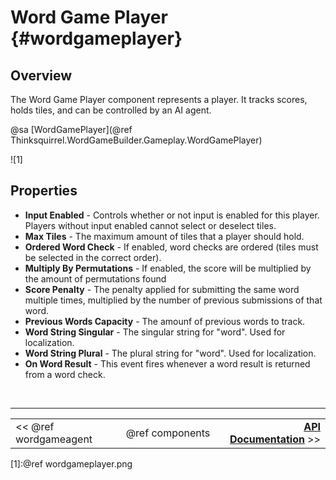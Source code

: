Word Game Player {#wordgameplayer}
===

## Overview
The Word Game Player component represents a player. It tracks scores, holds tiles, and can be controlled by an AI agent.

@sa [WordGamePlayer](@ref Thinksquirrel.WordGameBuilder.Gameplay.WordGamePlayer)

![1]

## Properties

- **Input Enabled** - Controls whether or not input is enabled for this player. Players without input enabled cannot select or deselect tiles.
- **Max Tiles** - The maximum amount of tiles that a player should hold.
- **Ordered Word Check** - If enabled, word checks are ordered (tiles must be selected in the correct order).
- **Multiply By Permutations** - If enabled, the score will be multiplied by the amount of permutations found
- **Score Penalty** - The penalty applied for submitting the same word multiple times, multiplied by the number of previous submissions of that word.
- **Previous Words Capacity** - The amounf of previous words to track.
- **Word String Singular** - The singular string for "word". Used for localization.
- **Word String Plural** - The plural string for "word". Used for localization.
- **On Word Result** - This event fires whenever a word result is returned from a word check.

<br>

---
<table width=80% align=center><tr>
<td width=33% align=left><< @ref wordgameagent</td>
<td width=34% align=center>@ref components</td>
<td width=33% align=right><a href=namespaces.html><b>API Documentation</b></a> >></td>
</tr></table>

[1]:@ref wordgameplayer.png
